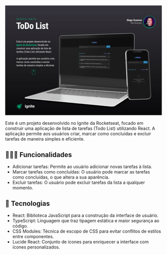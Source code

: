 
![Preview](https://github.com/diegoscavone/to-do-list/blob/main/src/assets/preview.jpg)


Este é um projeto desenvolvido no Ignite da Rocketseat, focado em construir uma aplicação de lista de tarefas (Todo List) utilizando React. A aplicação permite aos usuários criar, marcar como concluídas e excluir tarefas de maneira simples e eficiente.


## 👨🏻‍💻 Funcionalidades

* Adicionar tarefas: Permite ao usuário adicionar novas tarefas à lista.
* Marcar tarefas como concluídas: O usuário pode marcar as tarefas como concluídas, o que altera a sua aparência.
* Excluir tarefas: O usuário pode excluir tarefas da lista a qualquer momento.

## 🚀 Tecnologias

* React: Biblioteca JavaScript para a construção da interface de usuário.
* TypeScript: Linguagem que traz tipagem estática e maior segurança ao código.
* CSS Modules: Técnica de escopo de CSS para evitar conflitos de estilos entre componentes.
* Lucide React: Conjunto de ícones para enriquecer a interface com ícones personalizados.

